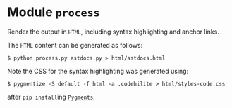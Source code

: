 # Module `process`

Render the output in `HTML`, including syntax highlighting and anchor links.

The `HTML` content can be generated as follows:

```shell
$ python process.py astdocs.py > html/astdocs.html
```

Note the CSS for the syntax highlighting was generated using:

```shell
$ pygmentize -S default -f html -a .codehilite > html/styles-code.css
```

after `pip install`ing [`Pygments`](https://pygments.org/).
